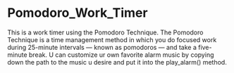 # Pomodoro_Work_Timer
This is a work timer using the Pomodoro Technique. The Pomodoro Technique is a time management method in which you do focused work during 25-minute intervals — known as pomodoros — and take a five-minute break. U can customize ur own favorite alarm music by copying down the path to the music u desire and put it into the play_alarm() method.
